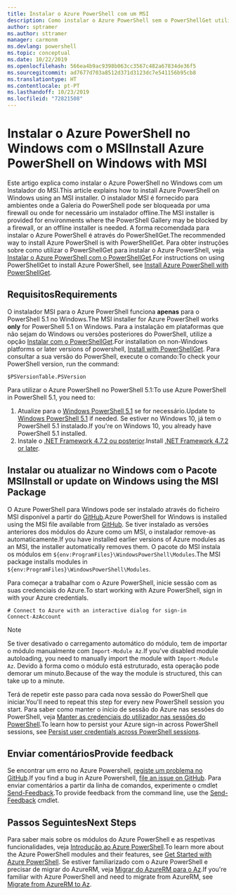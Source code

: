 ```yaml
---
title: Instalar o Azure PowerShell com um MSI
description: Como instalar o Azure PowerShell sem o PowerShellGet utilizar um MSI
author: sptramer
ms.author: sttramer
manager: carmonm
ms.devlang: powershell
ms.topic: conceptual
ms.date: 10/22/2019
ms.openlocfilehash: 566ea4b9ac9398b063cc3567c482a67834de36f5
ms.sourcegitcommit: ad7677d703a8512d371d3123dc7e541156b95cb8
ms.translationtype: HT
ms.contentlocale: pt-PT
ms.lasthandoff: 10/23/2019
ms.locfileid: "72821508"
---
```

# <a name="install-azure-powershell-on-windows-with-msi"></a><span data-ttu-id="c2468-103">Instalar o Azure PowerShell no Windows com o MSI</span><span class="sxs-lookup"><span data-stu-id="c2468-103">Install Azure PowerShell on Windows with MSI</span></span>

<span data-ttu-id="c2468-104">Este artigo explica como instalar o Azure PowerShell no Windows com um Instalador do MSI.</span><span class="sxs-lookup"><span data-stu-id="c2468-104">This article explains how to install Azure PowerShell on Windows using an MSI installer.</span></span> <span data-ttu-id="c2468-105">O instalador MSI é fornecido para ambientes onde a Galeria do PowerShell pode ser bloqueada por uma firewall ou onde for necessário um instalador offline.</span><span class="sxs-lookup"><span data-stu-id="c2468-105">The MSI installer is provided for environments where the PowerShell Gallery may be blocked by a firewall, or an offline installer is needed.</span></span> <span data-ttu-id="c2468-106">A forma recomendada para instalar o Azure PowerShell é através do PowerShellGet.</span><span class="sxs-lookup"><span data-stu-id="c2468-106">The recommended way to install Azure PowerShell is with PowerShellGet.</span></span> <span data-ttu-id="c2468-107">Para obter instruções sobre como utilizar o PowerShellGet para instalar o Azure PowerShell, veja [Instalar o Azure PowerShell com o PowerShellGet](install-az-ps.md).</span><span class="sxs-lookup"><span data-stu-id="c2468-107">For instructions on using PowerShellGet to install Azure PowerShell, see [Install Azure PowerShell with PowerShellGet](install-az-ps.md).</span></span>

## <a name="requirements"></a><span data-ttu-id="c2468-108">Requisitos</span><span class="sxs-lookup"><span data-stu-id="c2468-108">Requirements</span></span>

<span data-ttu-id="c2468-109">O instalador MSI para o Azure PowerShell funciona __apenas__ para o PowerShell 5.1 no Windows.</span><span class="sxs-lookup"><span data-stu-id="c2468-109">The MSI installer for Azure PowerShell works __only__ for PowerShell 5.1 on Windows.</span></span> <span data-ttu-id="c2468-110">Para a instalação em plataformas que não sejam do Windows ou versões posteriores do PowerShell, utilize a opção [Instalar com o PowerShellGet](install-az-ps.md).</span><span class="sxs-lookup"><span data-stu-id="c2468-110">For installation on non-Windows platforms or later versions of powershell, [Install with PowerShellGet](install-az-ps.md).</span></span>
<span data-ttu-id="c2468-111">Para consultar a sua versão do PowerShell, execute o comando:</span><span class="sxs-lookup"><span data-stu-id="c2468-111">To check your PowerShell version, run the command:</span></span>

```powershell-interactive
$PSVersionTable.PSVersion
```

<span data-ttu-id="c2468-112">Para utilizar o Azure PowerShell no PowerShell 5.1:</span><span class="sxs-lookup"><span data-stu-id="c2468-112">To use Azure PowerShell in PowerShell 5.1, you need to:</span></span>

1. <span data-ttu-id="c2468-113">Atualize para o [Windows PowerShell 5.1](/powershell/scripting/install/installing-windows-powershell#upgrading-existing-windows-powershell) se for necessário.</span><span class="sxs-lookup"><span data-stu-id="c2468-113">Update to [Windows PowerShell 5.1](/powershell/scripting/install/installing-windows-powershell#upgrading-existing-windows-powershell) if needed.</span></span> <span data-ttu-id="c2468-114">Se estiver no Windows 10, já tem o PowerShell 5.1 instalado.</span><span class="sxs-lookup"><span data-stu-id="c2468-114">If you're on Windows 10, you already have PowerShell 5.1 installed.</span></span>
2. <span data-ttu-id="c2468-115">Instale o [.NET Framework 4.7.2 ou posterior](/dotnet/framework/install).</span><span class="sxs-lookup"><span data-stu-id="c2468-115">Install [.NET Framework 4.7.2 or later](/dotnet/framework/install).</span></span>

## <a name="install-or-update-on-windows-using-the-msi-package"></a><span data-ttu-id="c2468-116">Instalar ou atualizar no Windows com o Pacote MSI</span><span class="sxs-lookup"><span data-stu-id="c2468-116">Install or update on Windows using the MSI Package</span></span>

<span data-ttu-id="c2468-117">O Azure PowerShell para Windows pode ser instalado através do ficheiro MSI disponível a partir do [GitHub](https://github.com/Azure/azure-powershell/releases/tag/v1.8.0-April2019).</span><span class="sxs-lookup"><span data-stu-id="c2468-117">Azure PowerShell for Windows is installed using the MSI file available from [GitHub](https://github.com/Azure/azure-powershell/releases/tag/v1.8.0-April2019).</span></span> <span data-ttu-id="c2468-118">Se tiver instalado as versões anteriores dos módulos do Azure como um MSI, o instalador remove-as automaticamente.</span><span class="sxs-lookup"><span data-stu-id="c2468-118">If you have installed earlier versions of Azure modules as an MSI, the installer automatically removes them.</span></span> <span data-ttu-id="c2468-119">O pacote do MSI instala os módulos em `${env:ProgramFiles}\WindowsPowerShell\Modules`.</span><span class="sxs-lookup"><span data-stu-id="c2468-119">The MSI package installs modules in `${env:ProgramFiles}\WindowsPowerShell\Modules`.</span></span>

<span data-ttu-id="c2468-120">Para começar a trabalhar com o Azure PowerShell, inicie sessão com as suas credenciais do Azure.</span><span class="sxs-lookup"><span data-stu-id="c2468-120">To start working with Azure PowerShell, sign in with your Azure credentials.</span></span>

```powershell-interactive
# Connect to Azure with an interactive dialog for sign-in
Connect-AzAccount
```

> [!NOTE]
>
> <span data-ttu-id="c2468-121">Se tiver desativado o carregamento automático do módulo, tem de importar o módulo manualmente com `Import-Module Az`.</span><span class="sxs-lookup"><span data-stu-id="c2468-121">If you've disabled module autoloading, you need to manually import the module with `Import-Module Az`.</span></span> <span data-ttu-id="c2468-122">Devido à forma como o módulo está estruturado, esta operação pode demorar um minuto.</span><span class="sxs-lookup"><span data-stu-id="c2468-122">Because of the way the module is structured, this can take up to a minute.</span></span>

<span data-ttu-id="c2468-123">Terá de repetir este passo para cada nova sessão do PowerShell que iniciar.</span><span class="sxs-lookup"><span data-stu-id="c2468-123">You'll need to repeat this step for every new PowerShell session you start.</span></span> <span data-ttu-id="c2468-124">Para saber como manter o início de sessão do Azure nas sessões do PowerShell, veja [Manter as credenciais do utilizador nas sessões do PowerShell](context-persistence.md).</span><span class="sxs-lookup"><span data-stu-id="c2468-124">To learn how to persist your Azure sign-in across PowerShell sessions, see [Persist user credentials across PowerShell sessions](context-persistence.md).</span></span>

## <a name="provide-feedback"></a><span data-ttu-id="c2468-125">Enviar comentários</span><span class="sxs-lookup"><span data-stu-id="c2468-125">Provide feedback</span></span>

<span data-ttu-id="c2468-126">Se encontrar um erro no Azure Powershell, [registe um problema no GitHub](https://github.com/Azure/azure-powershell/issues).</span><span class="sxs-lookup"><span data-stu-id="c2468-126">If you find a bug in Azure Powershell, [file an issue on GitHub](https://github.com/Azure/azure-powershell/issues).</span></span>
<span data-ttu-id="c2468-127">Para enviar comentários a partir da linha de comandos, experimente o cmdlet [Send-Feedback](/powershell/module/az.accounts/send-feedback).</span><span class="sxs-lookup"><span data-stu-id="c2468-127">To provide feedback from the command line, use the [Send-Feedback](/powershell/module/az.accounts/send-feedback) cmdlet.</span></span>

## <a name="next-steps"></a><span data-ttu-id="c2468-128">Passos Seguintes</span><span class="sxs-lookup"><span data-stu-id="c2468-128">Next Steps</span></span>

<span data-ttu-id="c2468-129">Para saber mais sobre os módulos do Azure PowerShell e as respetivas funcionalidades, veja [Introdução ao Azure PowerShell](get-started-azureps.md).</span><span class="sxs-lookup"><span data-stu-id="c2468-129">To learn more about the Azure PowerShell modules and their features, see [Get Started with Azure PowerShell](get-started-azureps.md).</span></span>
<span data-ttu-id="c2468-130">Se estiver familiarizado com o Azure PowerShell e precisar de migrar do AzureRM, veja [Migrar do AzureRM para o Az](migrate-from-azurerm-to-az.md).</span><span class="sxs-lookup"><span data-stu-id="c2468-130">If you're familiar with Azure PowerShell and need to migrate from AzureRM, see [Migrate from AzureRM to Az](migrate-from-azurerm-to-az.md).</span></span>
